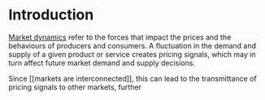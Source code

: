 # Introduction
[Market dynamics](https://corporatefinanceinstitute.com/resources/knowledge/economics/market-dynamics/) refer to the forces that impact the prices and the behaviours of producers and consumers. A fluctuation in the demand and supply of a given product or service creates pricing signals, which may in turn affect future market demand and supply decisions.

Since [[markets are interconnected]], this can lead to the transmittance of pricing signals to other markets, further 